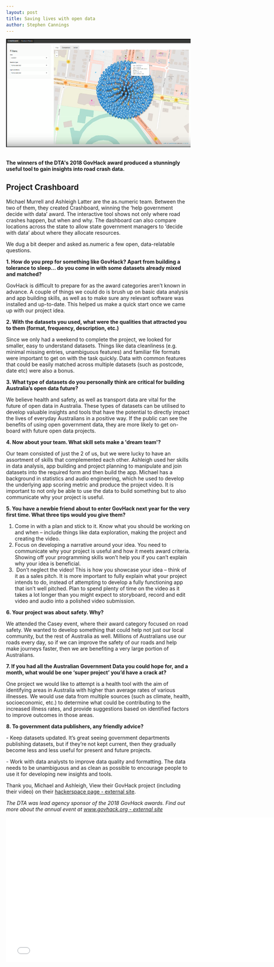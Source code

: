 ```yaml
---
layout: post
title: Saving lives with open data
author: Stephen Cannings
---
```


<img class="au-responsive-media-img" typeof="foaf:Image" src="/assets/img/crashboard750cluster2.png" alt="Screenshot of crash clusters on map area in City of Casey">

<p><br><strong>The winners of the DTA's 2018 GovHack award produced a stunningly useful tool to gain insights into road crash data.</strong></p>
<h2>Project Crashboard</h2>
<p>Michael Murrell and Ashleigh Latter are the as.numeric team. Between the two of them, they created Crashboard, winning the ‘help government decide with data’ award. The interactive tool shows not only where road crashes happen, but when and why. The dashboard can also compare locations across the state to allow state government managers to ‘decide with data’ about where they allocate resources.</p>
<p>We dug a bit deeper and asked as.numeric&nbsp;a few open, data-relatable questions.</p>
<p><strong>1. How do you prep for something like GovHack? Apart from building a tolerance to sleep… do you come in with some datasets already mixed and matched?</strong></p>
<p>GovHack is difficult to prepare for as the award categories aren’t known in advance. A couple of things we could do is brush up on basic data analysis and app building skills, as well as to make sure any relevant software was installed and up-to-date. This helped us make a quick start once we came up with our project idea.</p>
<p><strong>2. With the datasets you used, what were the qualities that attracted you to them (format, frequency, description, etc.)</strong></p>
<p>Since we only had a weekend to complete the project, we looked for smaller, easy to understand datasets. Things like data cleanliness (e.g. minimal missing entries, unambiguous features) and familiar file formats were important to get on with the task quickly. Data with common features that could be easily matched across multiple datasets (such as postcode, date etc) were also a bonus.</p>
<p><strong>3. What type of datasets do you personally think are critical for building Australia’s open data future?</strong></p>
<p>We believe health and safety, as well as transport data are vital for the future of open data in Australia. These types of datasets can be utilised to develop valuable insights and tools that have the potential to directly impact the lives of everyday Australians in a positive way. If the public can see the benefits of using open government data, they are more likely to get on-board with future open data projects.</p>
<p><strong>4. Now about your team. What skill sets make a 'dream team'?</strong></p>
<p>Our team consisted of just the 2 of us, but we were lucky to have an assortment of skills that complemented each other. Ashleigh used her skills in data analysis, app building and project planning to manipulate and join datasets into the required form and then build the app. Michael has a background in statistics and audio engineering, which he used to develop the underlying app scoring metric and produce the project video. It is important to not only be able to use the data to build something but to also communicate why your project is useful.</p>
<p><strong>5. You have a newbie friend about to enter GovHack next year for the very first time. What three tips would you give them?</strong></p>
<ol>
<li>Come in with a plan and stick to it. Know what you should be working on and when – include things like data exploration, making the project and creating the video.</li>
<li>Focus on developing a narrative around your idea. You need to communicate why your project is useful and how it meets award criteria. Showing off your programming skills won’t help you if you can’t explain why your idea is beneficial.</li>
<li>&nbsp;Don’t neglect the video! This is how you showcase your idea – think of it as a sales pitch. It is more important to fully explain what your project intends to do, instead of attempting to develop a fully functioning app that isn’t well pitched. Plan to spend plenty of time on the video as it takes a lot longer than you might expect to storyboard, record and edit video and audio into a polished video submission.</li>
</ol>
<p><strong>6. Your project was about safety. Why?</strong></p>
<p>We attended the Casey event, where their award category focused on road safety. We wanted to develop something that could help not just our local community, but the rest of Australia as well. Millions of Australians use our roads every day, so if we can improve the safety of our roads and help make journeys faster, then we are benefiting a very large portion of Australians.</p>
<p><strong>7. If you had all the Australian Government Data you could hope for, and a month, what would be one ‘super project’ you’d have a crack at?</strong></p>
<p>One project we would like to attempt is a health tool with the aim of identifying areas in Australia with higher than average rates of various illnesses. We would use data from multiple sources (such as climate, health, socioeconomic, etc.) to determine what could be contributing to the increased illness rates, and provide suggestions based on identified factors to improve outcomes in those areas.</p>
<p><strong>8. To government data publishers, any friendly advice?</strong></p>
<p>- Keep datasets updated. It’s great seeing government departments publishing datasets, but if they’re not kept current, then they gradually become less and less useful for present and future projects.</p>
<p>- Work with data analysts to improve data quality and formatting. The data needs to be unambiguous and as clean as possible to encourage people to use it for developing new insights and tools.</p>
<p>Thank you, Michael and Ashleigh, View their GovHack&nbsp;project (including their video) on their <a href="https://hackerspace.govhack.org/projects/crashboard_177">hackerspace page<span class="sr-only"> - external site</span></a>.</p>
<p><em>The DTA was lead agency sponsor of the 2018 GovHack awards. Find out more about the annual event at <a href="http://www.govhack.org">www.govhack.org<span class="sr-only"> - external site</span></a></em></p>
<p>
</p><div class="video-filter">
<iframe src="//www.youtube.com/embed/k9qz77-9Jf8?modestbranding=0&amp;html5=1&amp;rel=1&amp;autoplay=1&amp;wmode=opaque&amp;loop=0&amp;controls=1&amp;autohide=0&amp;showinfo=0&amp;theme=dark&amp;color=red&amp;enablejsapi=0" width="750" height="394" class="video-filter video-youtube video-center vf-k9qz779jf8" frameborder="0" allowfullscreen="true"></iframe></div>

